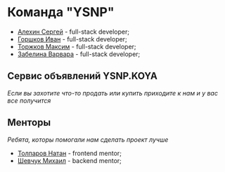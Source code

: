 # Команда "YSNP"

* [Алехин Сергей](https://github.com/alSergey) - full-stack developer;
* [Горшков Иван](https://github.com/IvanGorshkov) - full-stack developer;
* [Торжков Максим](https://github.com/dantedoyl) - full-stack developer;
* [Забелина Варвара](https://github.com/VVaria) - full-stack developer;

## Сервис объявлений YSNP.KOYA

_Если вы захотите что-то продать или купить приходите к нам и у вас все получится_


## Менторы

_Ребята, которы помогали нам сделать проект лучше_

* [Толпаров Натан](https://github.com/nathanKith) - frontend mentor;
* [Шевчук Михаил](https://github.com/Amaterasy17) - backend mentor;
